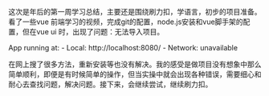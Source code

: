 这次是年后的第一周学习总结，主要还是围绕刷力扣，学语言，初步的项目准备。看了一些vue 前端学习的视频，完成git的配置，node.js安装和vue脚手架的配置，但在vue ui 时，出现了问题：无法导入项目。

   App running at:   - Local:   http://localhost:8080/   - Network: unavailable

在网上搜了很多方法，重新安装等也没有解决。我的感受是做项目没有想象中那么简单顺利，即便是有时候简单的操作，但当实操中就会出现各种错误，需要细心和耐心去查找问题，解决问题。接下来，会继续尝试，继续刷力扣。